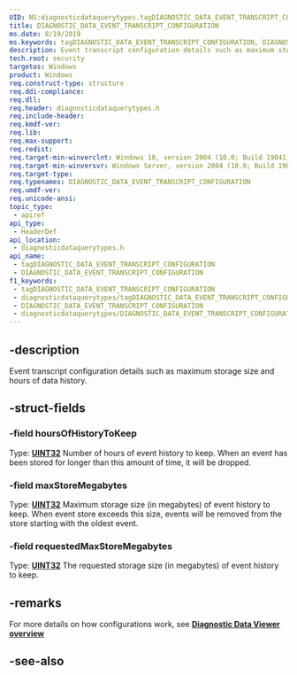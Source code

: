 ```yaml
---
UID: NS:diagnosticdataquerytypes.tagDIAGNOSTIC_DATA_EVENT_TRANSCRIPT_CONFIGURATION
title: DIAGNOSTIC_DATA_EVENT_TRANSCRIPT_CONFIGURATION
ms.date: 8/19/2019
ms.keywords: tagDIAGNOSTIC_DATA_EVENT_TRANSCRIPT_CONFIGURATION, DIAGNOSTIC_DATA_EVENT_TRANSCRIPT_CONFIGURATION
description: Event transcript configuration details such as maximum storage size and hours of data history.
tech.root: security
targetos: Windows
product: Windows
req.construct-type: structure
req.ddi-compliance: 
req.dll: 
req.header: diagnosticdataquerytypes.h
req.include-header: 
req.kmdf-ver: 
req.lib: 
req.max-support: 
req.redist: 
req.target-min-winverclnt: Windows 10, version 2004 (10.0; Build 19041)
req.target-min-winversvr: Windows Server, version 2004 (10.0; Build 19041)
req.target-type: 
req.typenames: DIAGNOSTIC_DATA_EVENT_TRANSCRIPT_CONFIGURATION
req.umdf-ver: 
req.unicode-ansi: 
topic_type:
 - apiref
api_type:
 - HeaderDef
api_location:
 - diagnosticdataquerytypes.h
api_name:
 - tagDIAGNOSTIC_DATA_EVENT_TRANSCRIPT_CONFIGURATION
 - DIAGNOSTIC_DATA_EVENT_TRANSCRIPT_CONFIGURATION
f1_keywords:
 - tagDIAGNOSTIC_DATA_EVENT_TRANSCRIPT_CONFIGURATION
 - diagnosticdataquerytypes/tagDIAGNOSTIC_DATA_EVENT_TRANSCRIPT_CONFIGURATION
 - DIAGNOSTIC_DATA_EVENT_TRANSCRIPT_CONFIGURATION
 - diagnosticdataquerytypes/DIAGNOSTIC_DATA_EVENT_TRANSCRIPT_CONFIGURATION
---
```


## -description

Event transcript configuration details such as maximum storage size and hours of data history.

## -struct-fields

### -field hoursOfHistoryToKeep

Type: **[UINT32](/windows/desktop/winprog/windows-data-types)**
Number of hours of event history to keep. When an event has been stored for longer than this amount of time, it will be dropped.

### -field maxStoreMegabytes

Type: **[UINT32](/windows/desktop/winprog/windows-data-types)**
Maximum storage size (in megabytes) of event history to keep. When event store exceeds this size, events will be removed from the store starting with the oldest event.

### -field requestedMaxStoreMegabytes

Type: **[UINT32](/windows/desktop/winprog/windows-data-types)**
The requested storage size (in megabytes) of event history to keep.

## -remarks

For more details on how configurations work, see [**Diagnostic Data Viewer overview**](/windows/privacy/diagnostic-data-viewer-overview)

## -see-also

